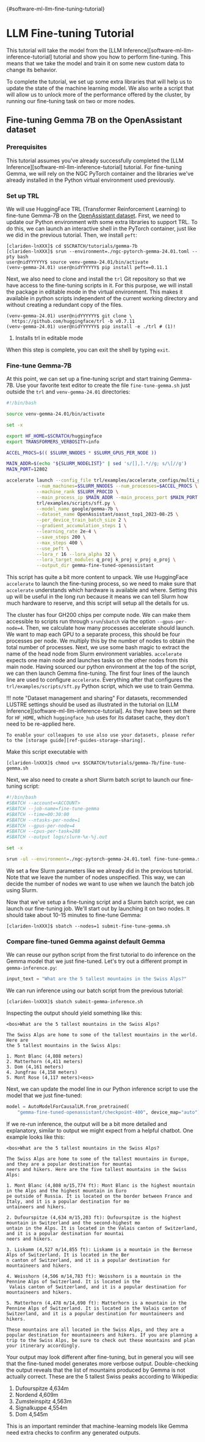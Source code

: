 [](){#software-ml-llm-fine-tuning-tutorial}

# LLM Fine-tuning Tutorial

This tutorial will take the model from the [LLM Inference][software-ml-llm-inference-tutorial] tutorial and show you how to perform fine-tuning.
This means that we take the model and train it on some new custom data to change its behavior.

To complete the tutorial, we set up some extra libraries that will help us to update the state of the machine learning model.
We also write a script that will allow us to unlock more of the performance offered by the cluster, by running our fine-tuning task on two or more nodes.

## Fine-tuning Gemma 7B on the OpenAssistant dataset

### Prerequisites

This tutorial assumes you've already successfully completed the [LLM Inference][software-ml-llm-inference-tutorial] tutorial.
For fine-tuning Gemma, we will rely on the NGC PyTorch container and the libraries we've already installed in the Python virtual environment used previously.

### Set up TRL

We will use HuggingFace TRL (Transformer Reinforcement Learning) to fine-tune Gemma-7B on the [OpenAssistant dataset](https://huggingface.co/datasets/OpenAssistant/oasst_top1_2023-08-25).
First, we need to update our Python environment with some extra libraries to support TRL.
To do this, we can launch an interactive shell in the PyTorch container, just like we did in the previous tutorial.
Then, we install `peft`:

```console
[clariden-lnXXX]$ cd $SCRATCH/tutorials/gemma-7b
[clariden-lnXXX]$ srun --environment=./ngc-pytorch-gemma-24.01.toml --pty bash
user@nidYYYYYY$ source venv-gemma-24.01/bin/activate
(venv-gemma-24.01) user@nidYYYYYY$ pip install peft==0.11.1
```

Next, we also need to clone and install the `trl` Git repository so that we have access to the fine-tuning scripts in it.
For this purpose, we will install the package in editable mode in the virtual environment.
This makes it available in python scripts independent of the current working directory and without creating a redundant copy of the files.

```console
(venv-gemma-24.01) user@nidYYYYYY$ git clone \
  https://github.com/huggingface/trl -b v0.7.11
(venv-gemma-24.01) user@nidYYYYYY$ pip install -e ./trl # (1)!
```

1. Installs trl in editable mode

When this step is complete, you can exit the shell by typing `exit`.

### Fine-tune Gemma-7B

At this point, we can set up a fine-tuning script and start training Gemma-7B.
Use your favorite text editor to create the file `fine-tune-gemma.sh` just outside the `trl` and `venv-gemma-24.01` directories:

```bash title="$SCRATCH/tutorials/gemma-7b/fine-tune-gemma.sh"
#!/bin/bash

source venv-gemma-24.01/bin/activate

set -x

export HF_HOME=$SCRATCH/huggingface
export TRANSFORMERS_VERBOSITY=info

ACCEL_PROCS=$(( $SLURM_NNODES * $SLURM_GPUS_PER_NODE ))

MAIN_ADDR=$(echo "${SLURM_NODELIST}" | sed 's/[],].*//g; s/\[//g')
MAIN_PORT=12802

accelerate launch --config_file trl/examples/accelerate_configs/multi_gpu.yaml \
           --num_machines=$SLURM_NNODES --num_processes=$ACCEL_PROCS \
           --machine_rank $SLURM_PROCID \
           --main_process_ip $MAIN_ADDR --main_process_port $MAIN_PORT \
           trl/examples/scripts/sft.py \
           --model_name google/gemma-7b \
           --dataset_name OpenAssistant/oasst_top1_2023-08-25 \
           --per_device_train_batch_size 2 \
           --gradient_accumulation_steps 1 \
           --learning_rate 2e-4 \
           --save_steps 200 \
           --max_steps 400 \
           --use_peft \
           --lora_r 16 --lora_alpha 32 \
           --lora_target_modules q_proj k_proj v_proj o_proj \
           --output_dir gemma-fine-tuned-openassistant
```

This script has quite a bit more content to unpack.
We use HuggingFace `accelerate` to launch the fine-tuning process, so we need to make sure that `accelerate` understands which hardware is available and where.
Setting this up will be useful in the long run because it means we can tell Slurm how much hardware to reserve, and this script will setup all the details for us.

The cluster has four GH200 chips per compute node.
We can make them accessible to scripts run through `srun`/`sbatch` via the option `--gpus-per-node=4`.
Then, we calculate how many processes accelerate should launch.
We want to map each GPU to a separate process, this should be four processes per node.
We multiply this by the number of nodes to obtain the total number of processes.
Next, we use some bash magic to extract the name of the head node from Slurm environment variables.
`accelerate` expects one main node and launches tasks on the other nodes from this main node.
Having sourced our python environment at the top of the script, we can then launch Gemma fine-tuning.
The first four lines of the launch line are used to configure `accelerate`.
Everything after that configures the `trl/examples/scripts/sft.py` Python script, which we use to train Gemma.

!!! note "Dataset management and sharing"
    For datasets, recommended LUSTRE settings should be used as illustrated in the tutorial on [LLM Inference][software-ml-llm-inference-tutorial]. As they have been set there for `HF_HOME`, which `huggingface_hub` uses for its dataset cache, they don't need to be re-applied here.

    To enable your colleagues to use also use your datasets, please refer to the [storage guide][ref-guides-storage-sharing].

Make this script executable with

```console
[clariden-lnXXX]$ chmod u+x $SCRATCH/tutorials/gemma-7b/fine-tune-gemma.sh
```

Next, we also need to create a short Slurm batch script to launch our fine-tuning script:

```bash title="$SCRATCH/tutorials/gemma-7b/submit-fine-tune-gemma.sh"
#!/bin/bash
#SBATCH --account=<ACCOUNT>
#SBATCH --job-name=fine-tune-gemma
#SBATCH --time=00:30:00
#SBATCH --ntasks-per-node=1
#SBATCH --gpus-per-node=4
#SBATCH --cpus-per-task=288
#SBATCH --output logs/slurm-%x-%j.out

set -x

srun -ul --environment=./ngc-pytorch-gemma-24.01.toml fine-tune-gemma.sh
```

We set a few Slurm parameters like we already did in the previous tutorial.
Note that we leave the number of nodes unspecified.
This way, we can decide the number of nodes we want to use when we launch the batch job using Slurm.

Now that we've setup a fine-tuning script and a Slurm batch script, we can launch our fine-tuning job.
We'll start out by launching it on two nodes.
It should take about 10-15 minutes to fine-tune Gemma:

```console
[clariden-lnXXX]$ sbatch --nodes=1 submit-fine-tune-gemma.sh
```

### Compare fine-tuned Gemma against default Gemma

We can reuse our python script from the first tutorial to do inference on the Gemma model that we just fine-tuned.
Let's try out a different prompt in `gemma-inference.py`:

```python
input_text = "What are the 5 tallest mountains in the Swiss Alps?"
```

We can run inference using our batch script from the previous tutorial:

```console
[clariden-lnXXX]$ sbatch submit-gemma-inference.sh
```

Inspecting the output should yield something like this:

```
<bos>What are the 5 tallest mountains in the Swiss Alps?

The Swiss Alps are home to some of the tallest mountains in the world. Here are
the 5 tallest mountains in the Swiss Alps:

1. Mont Blanc (4,808 meters)
2. Matterhorn (4,411 meters)
3. Dom (4,161 meters)
4. Jungfrau (4,158 meters)
5. Mont Rose (4,117 meters)<eos>
```

Next, we can update the model line in our Python inference script to use the model that we just fine-tuned:

```python
model = AutoModelForCausalLM.from_pretrained(
    "gemma-fine-tuned-openassistant/checkpoint-400", device_map="auto")
```

If we re-run inference, the output will be a bit more detailed and explanatory, similar to output we might expect from a helpful chatbot. One example looks like this:

```
<bos>What are the 5 tallest mountains in the Swiss Alps?

The Swiss Alps are home to some of the tallest mountains in Europe, and they are a popular destination for mountai
neers and hikers. Here are the five tallest mountains in the Swiss Alps:

1. Mont Blanc (4,808 m/15,774 ft): Mont Blanc is the highest mountain in the Alps and the highest mountain in Euro
pe outside of Russia. It is located on the border between France and Italy, and it is a popular destination for mo
untaineers and hikers.

2. Dufourspitze (4,634 m/15,203 ft): Dufourspitze is the highest mountain in Switzerland and the second-highest mo
untain in the Alps. It is located in the Valais canton of Switzerland, and it is a popular destination for mountai
neers and hikers.

3. Liskamm (4,527 m/14,855 ft): Liskamm is a mountain in the Bernese Alps of Switzerland. It is located in the Ber
n canton of Switzerland, and it is a popular destination for mountaineers and hikers.

4. Weisshorn (4,506 m/14,783 ft): Weisshorn is a mountain in the Pennine Alps of Switzerland. It is located in the
 Valais canton of Switzerland, and it is a popular destination for mountaineers and hikers.

5. Matterhorn (4,478 m/14,690 ft): Matterhorn is a mountain in the Pennine Alps of Switzerland. It is located in the Valais canton of Switzerland, and it is a popular destination for mountaineers and hikers.

These mountains are all located in the Swiss Alps, and they are a popular destination for mountaineers and hikers. If you are planning a trip to the Swiss Alps, be sure to check out these mountains and plan your itinerary accordingly.
```

Your output may look different after fine-tuning, but in general you will see that the fine-tuned model generates more verbose output.
Double-checking the output reveals that the list of mountains produced by Gemma is not actually correct.
These are the 5 tallest Swiss peaks according to Wikipedia:

1. Dufourspitze 4,634m
2. Nordend 4,609m
3. Zumsteinspitz 4,563m
4. Signalkuppe 4,554m
5. Dom 4,545m

This is an important reminder that machine-learning models like Gemma need extra checks to confirm any generated outputs.
